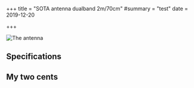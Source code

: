 +++
title = "SOTA antenna dualband 2m/70cm"
#summary = "test"
date = 2019-12-20

+++

![The antenna](antenna.jpg)

## Specifications

## My two cents
